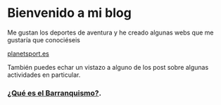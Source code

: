 # Bienvenido a mi blog

Me gustan los deportes de aventura y he creado algunas webs que me gustaría que conociéseis

<a href="https://planetsport.es" target="_blank" rel="noopener noreferrer">planetsport.es</a>

También puedes echar un vistazo a alguno de los post sobre algunas actividades en particular.

### [¿Qué es el Barranquismo?](./barranquismo.html).

